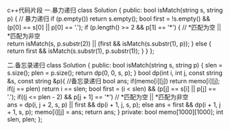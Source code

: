 c++代码片段
一.暴力递归
class Solution {
public:
    bool isMatch(string s, string p) {
        // 暴力递归
        if (p.empty()) return s.empty();
        bool first = !s.empty() && (p[0] == s[0] || p[0] == '.');
        if (p.length() >= 2 && p[1] == '*') 
        {
            //             *匹配为空        ||     *匹配为非空  
            return isMatch(s, p.substr(2)) || (first && isMatch(s.substr(1), p));
        } 
        else 
        {
            return first && isMatch(s.substr(1), p.substr(1));
        }
    }
};

二.备忘录递归
class Solution {
public:
    bool isMatch(string s, string p) {
        slen = s.size();
        plen = p.size();
        return dp(0, 0, s, p);
    }
    bool dp(int i, int j, const string &s, const string &p){
	//备忘录递归
        bool ans;
        if(memo[i][j])
            return memo[i][j];
        if(j == plen)
            return i == slen;
        bool first = (i < slen) && (p[j] == s[i] || p[j] == '.');
        if((j <= plen - 2) && p[j + 1] == '*')
 	    //             *匹配为空        ||     *匹配为非空  
            ans = dp(i, j + 2, s, p) || first && dp(i + 1, j, s, p);
        else
            ans = first && dp(i + 1, j + 1, s, p);
        memo[i][j] = ans;
        return ans;
    }
private:
    bool memo[1000][1000];
    int slen, plen;
};
